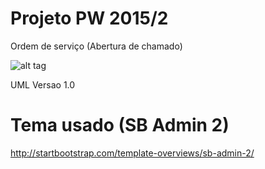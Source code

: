 # Projeto PW 2015/2

Ordem de serviço (Abertura de chamado)

![alt tag](http://i.imgur.com/2Ms96x0.jpg)

UML Versao 1.0


# Tema usado (SB Admin 2)

http://startbootstrap.com/template-overviews/sb-admin-2/
